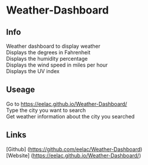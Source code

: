 # Weather-Dashboard


## Info
Weather dashboard to display weather   
Displays the degrees in Fahrenheit  
Displays the humidity percentage  
Displays the wind speed in miles per hour  
Displays the UV index  

## Useage
Go to https://eelac.github.io/Weather-Dashboard/  
Type the city you want to search  
Get weather information about the city you searched  

## Links
[Github] (https://github.com/eelac/Weather-Dashboard)  
[Website] (https://eelac.github.io/Weather-Dashboard/)
